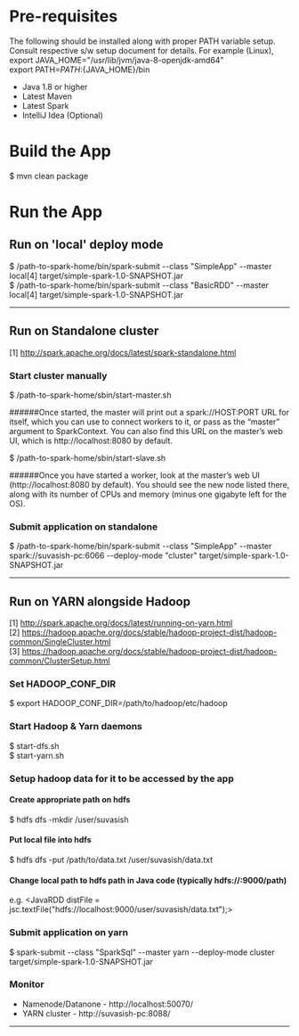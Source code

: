 # Pre-requisites
The following should be installed along with proper PATH variable setup. Consult respective s/w setup document for details.
For example (Linux),<br />
export JAVA_HOME="/usr/lib/jvm/java-8-openjdk-amd64"<br />
export PATH=${PATH}:${JAVA_HOME}/bin

- Java 1.8 or higher
- Latest Maven
- Latest Spark
- IntelliJ Idea (Optional)

# Build the App
$ mvn clean package

# Run the App

## Run on 'local' deploy mode
$ /path-to-spark-home/bin/spark-submit --class "SimpleApp" --master local[4] target/simple-spark-1.0-SNAPSHOT.jar<br />
$ /path-to-spark-home/bin/spark-submit --class "BasicRDD" --master local[4] target/simple-spark-1.0-SNAPSHOT.jar

<hr />

## Run on Standalone cluster
[1] http://spark.apache.org/docs/latest/spark-standalone.html

### Start cluster manually
$ /path-to-spark-home/sbin/start-master.sh

######Once started, the master will print out a spark://HOST:PORT URL for itself, which you can use to connect workers to it, or pass as the “master” argument to SparkContext. You can also find this URL on the master’s web UI, which is http://localhost:8080 by default. <br />

$ /path-to-spark-home/sbin/start-slave.sh <master-spark-URL>

######Once you have started a worker, look at the master’s web UI (http://localhost:8080 by default). You should see the new node listed there, along with its number of CPUs and memory (minus one gigabyte left for the OS).

### Submit application on standalone
$ /path-to-spark-home/bin/spark-submit --class "SimpleApp" --master spark://suvasish-pc:6066 --deploy-mode "cluster" target/simple-spark-1.0-SNAPSHOT.jar

<hr />

## Run on YARN alongside Hadoop
[1] http://spark.apache.org/docs/latest/running-on-yarn.html <br />
[2] https://hadoop.apache.org/docs/stable/hadoop-project-dist/hadoop-common/SingleCluster.html <br />
[3] https://hadoop.apache.org/docs/stable/hadoop-project-dist/hadoop-common/ClusterSetup.html <br />

### Set HADOOP_CONF_DIR
$ export HADOOP_CONF_DIR=/path/to/hadoop/etc/hadoop

### Start Hadoop & Yarn daemons
$ start-dfs.sh <br />
$ start-yarn.sh

### Setup hadoop data for it to be accessed by the app
#### Create appropriate path on hdfs
$ hdfs dfs -mkdir /user/suvasish <br />

#### Put local file into hdfs
$ hdfs dfs -put /path/to/data.txt /user/suvasish/data.txt <br />

#### Change local path to hdfs path in Java code (typically hdfs://<namenode>:9000/path)
e.g. <JavaRDD<String> distFile = jsc.textFile("hdfs://localhost:9000/user/suvasish/data.txt");> <br />

### Submit application on yarn
$ spark-submit --class "SparkSql" --master yarn --deploy-mode cluster target/simple-spark-1.0-SNAPSHOT.jar 

### Monitor
- Namenode/Datanone - http://localhost:50070/
- YARN cluster - http://suvasish-pc:8088/

<hr />

